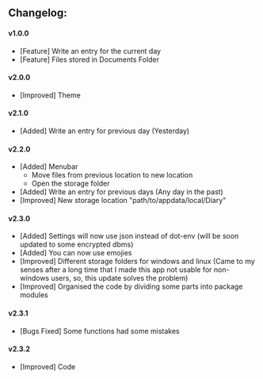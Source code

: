 ## Changelog:

#### v1.0.0
- [Feature] Write an entry for the current day
- [Feature] Files stored in Documents Folder

#### v2.0.0
- [Improved] Theme

#### v2.1.0
- [Added] Write an entry for previous day (Yesterday)

#### v2.2.0
- [Added] Menubar
  - Move files from previous location to new location
  - Open the storage folder
- [Added] Write an entry for previous days (Any day in the past)
- [Improved] New storage location "path/to/appdata/local/Diary"

#### v2.3.0
- [Added] Settings will now use json instead of dot-env (will be soon updated to some encrypted dbms)
- [Added] You can now use emojies
- [Improved] Different storage folders for windows and linux (Came to my senses after a long time that I made this app not usable for non-windows users, so, this update solves the problem)
- [Improved] Organised the code by dividing some parts into package modules

#### v2.3.1
- [Bugs Fixed] Some functions had some mistakes

#### v2.3.2
- [Improved] Code
